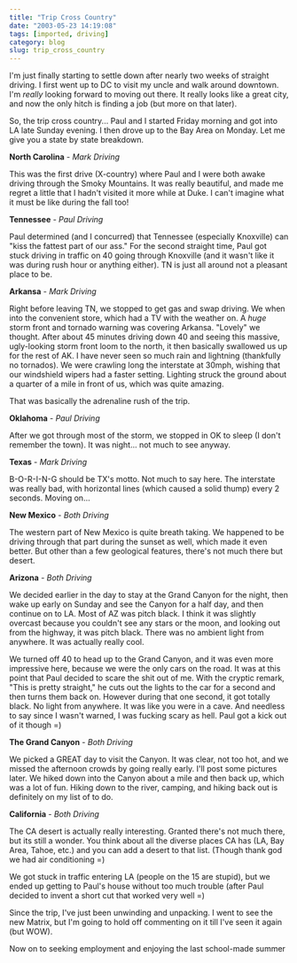 ```yaml
---
title: "Trip Cross Country"
date: "2003-05-23 14:19:08"
tags: [imported, driving]
category: blog
slug: trip_cross_country
---
```


I'm just finally starting to settle down after nearly two weeks of straight driving. I first went up to DC to visit my uncle and walk around downtown. I'm <i>really</i> looking forward to moving out there. It really looks like a great city, and now the only hitch is finding a job (but more on that later).

So, the trip cross country... Paul and I started Friday morning and got into LA late Sunday evening. I then drove up to the Bay Area on Monday. Let me give you a state by state breakdown.

<b>North Carolina</b> - <i>Mark Driving</i>

This was the first drive (X-country) where Paul and I were both awake driving through the Smoky Mountains. It was really beautiful, and made me regret a little that I hadn't visited it more while at Duke. I can't imagine what it must be like during the fall too!

<b>Tennessee</b> - <i>Paul Driving</i>

Paul determined (and I concurred) that Tennessee (especially Knoxville) can "kiss the fattest part of our ass." For the second straight time, Paul got stuck driving in traffic on 40 going through Knoxville (and it wasn't like it was during rush hour or anything either). TN is just all around not a pleasant place to be.

<b>Arkansa</b> - <i>Mark Driving</i>

Right before leaving TN, we stopped to get gas and swap driving. We when into the convenient store, which had a TV with the weather on. A <i>huge</i> storm front and tornado warning was covering Arkansa. "Lovely" we thought. After about 45 minutes driving down 40 and seeing this massive, ugly-looking storm front loom to the north, it then basically swallowed us up for the rest of AK. I have never seen so much rain and lightning (thankfully no tornados). We were crawling long the interstate at 30mph, wishing that our windshield wipers had a faster setting. Lighting struck the ground about a quarter of a mile in front of us, which was quite amazing.

That was basically the adrenaline rush of the trip.

<b>Oklahoma</b> - <i>Paul Driving</i>

After we got through most of the storm, we stopped in OK to sleep (I don't remember the town). It was night... not much to see anyway.

<b>Texas</b> - <i>Mark Driving</i>

B-O-R-I-N-G should be TX's motto. Not much to say here. The interstate was really bad, with horizontal lines (which caused a solid thump) every 2 seconds. Moving on...

<b>New Mexico</b> - <i>Both Driving</i>

The western part of New Mexico is quite breath taking. We happened to be driving through that part during the sunset as well, which made it even better. But other than a few geological features, there's not much there but desert.

<b>Arizona</b> - <i>Both Driving</i>

We decided earlier in the day to stay at the Grand Canyon for the night, then wake up early on Sunday and see the Canyon for a half day, and then continue on to LA. Most of AZ was pitch black. I think it was slightly overcast because you couldn't see any stars or the moon, and looking out from the highway, it was pitch black. There was no ambient light from anywhere. It was actually really cool.

We turned off 40 to head up to the Grand Canyon, and it was even more impressive here, because we were the only cars on the road. It was at this point that Paul decided to scare the shit out of me. With the cryptic remark, "This is pretty straight," he cuts out the lights to the car for a second and then turns them back on. However during that one second, it got totally black. No light from anywhere. It was like you were in a cave. And needless to say since I wasn't warned, I was fucking scary as hell. Paul got a kick out of it though =)

<b>The Grand Canyon</b> - <i>Both Driving</i>

We picked a GREAT day to visit the Canyon. It was clear, not too hot, and we missed the afternoon crowds by going really early. I'll post some pictures later. We hiked down into the Canyon about a mile and then back up, which was a lot of fun. Hiking down to the river, camping, and hiking back out is definitely on my list of to do.

<b>California</b> - <i>Both Driving</i>

The CA desert is actually really interesting. Granted there's not much there, but its still a wonder. You think about all the diverse places CA has (LA, Bay Area, Tahoe, etc.) and you can add a desert to that list. (Though thank god we had air conditioning =)

We got stuck in traffic entering LA (people on the 15 are stupid), but we ended up getting to Paul's house without too much trouble (after Paul decided to invent a short cut that worked very well =)

Since the trip, I've just been unwinding and unpacking. I went to see the new Matrix, but I'm going to hold off commenting on it till I've seen it again (but WOW).

Now on to seeking employment and enjoying the last school-made summer
